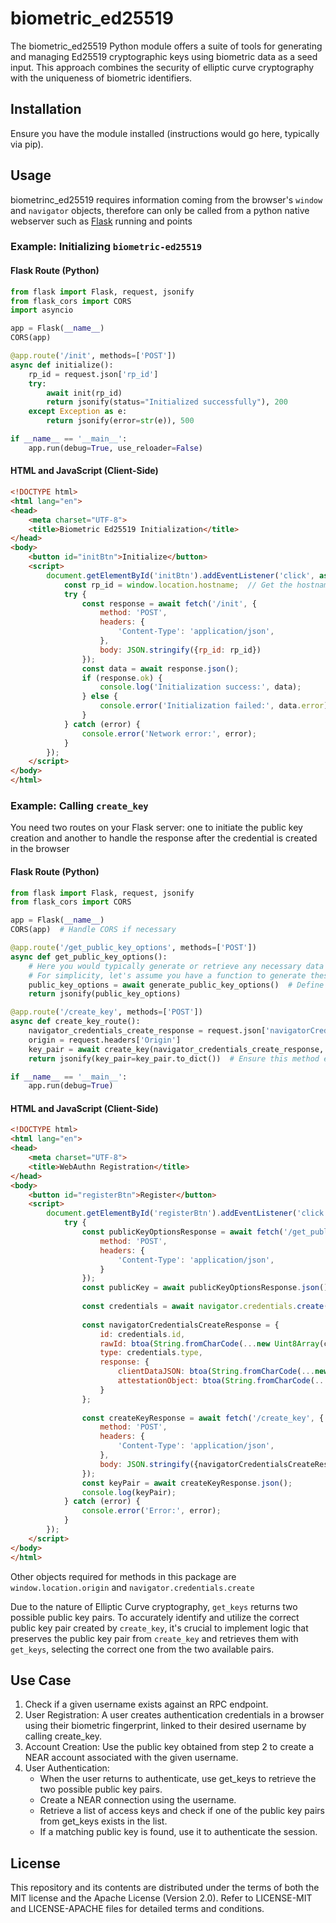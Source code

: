 # biometric_ed25519

The biometric_ed25519 Python module offers a suite of tools for generating and managing Ed25519 cryptographic keys using biometric data as a seed input. This approach combines the security of elliptic curve cryptography with the uniqueness of biometric identifiers.

## Installation

Ensure you have the module installed (instructions would go here, typically via pip).

## Usage

biometrinc_ed25519 requires information coming from the browser's `window` and `navigator` objects, therefore can only be called from a python native webserver such as [Flask]() running and points 

### Example: Initializing `biometric-ed25519` 

#### Flask Route (Python)
``` python
from flask import Flask, request, jsonify
from flask_cors import CORS
import asyncio

app = Flask(__name__)
CORS(app)

@app.route('/init', methods=['POST'])
async def initialize():
    rp_id = request.json['rp_id']
    try:
        await init(rp_id)
        return jsonify(status="Initialized successfully"), 200
    except Exception as e:
        return jsonify(error=str(e)), 500

if __name__ == '__main__':
    app.run(debug=True, use_reloader=False)

```

#### HTML and JavaScript (Client-Side)
``` HTML
<!DOCTYPE html>
<html lang="en">
<head>
    <meta charset="UTF-8">
    <title>Biometric Ed25519 Initialization</title>
</head>
<body>
    <button id="initBtn">Initialize</button>
    <script>
        document.getElementById('initBtn').addEventListener('click', async () => {
            const rp_id = window.location.hostname;  // Get the hostname of the current location
            try {
                const response = await fetch('/init', {
                    method: 'POST',
                    headers: {
                        'Content-Type': 'application/json',
                    },
                    body: JSON.stringify({rp_id: rp_id})
                });
                const data = await response.json();
                if (response.ok) {
                    console.log('Initialization success:', data);
                } else {
                    console.error('Initialization failed:', data.error);
                }
            } catch (error) {
                console.error('Network error:', error);
            }
        });
    </script>
</body>
</html>
```

### Example: Calling `create_key` 

You need two routes on your Flask server: one to initiate the public key creation and another to handle the response after the credential is created in the browser

#### Flask Route (Python)
``` python 
from flask import Flask, request, jsonify
from flask_cors import CORS

app = Flask(__name__)
CORS(app)  # Handle CORS if necessary

@app.route('/get_public_key_options', methods=['POST'])
async def get_public_key_options():
    # Here you would typically generate or retrieve any necessary data to create the public key
    # For simplicity, let's assume you have a function to generate these options
    public_key_options = await generate_public_key_options()  # Define this function as needed
    return jsonify(public_key_options)

@app.route('/create_key', methods=['POST'])
async def create_key_route():
    navigator_credentials_create_response = request.json['navigatorCredentialsCreateResponse']
    origin = request.headers['Origin']
    key_pair = await create_key(navigator_credentials_create_response, origin)
    return jsonify(key_pair=key_pair.to_dict())  # Ensure this method exists or convert appropriately

if __name__ == '__main__':
    app.run(debug=True)

```

#### HTML and JavaScript (Client-Side)

``` HTML
<!DOCTYPE html>
<html lang="en">
<head>
    <meta charset="UTF-8">
    <title>WebAuthn Registration</title>
</head>
<body>
    <button id="registerBtn">Register</button>
    <script>
        document.getElementById('registerBtn').addEventListener('click', async () => {
            try {
                const publicKeyOptionsResponse = await fetch('/get_public_key_options', {
                    method: 'POST',
                    headers: {
                        'Content-Type': 'application/json',
                    }
                });
                const publicKey = await publicKeyOptionsResponse.json();
                
                const credentials = await navigator.credentials.create({publicKey});
                
                const navigatorCredentialsCreateResponse = {
                    id: credentials.id,
                    rawId: btoa(String.fromCharCode(...new Uint8Array(credentials.rawId))),
                    type: credentials.type,
                    response: {
                        clientDataJSON: btoa(String.fromCharCode(...new Uint8Array(credentials.response.clientDataJSON))),
                        attestationObject: btoa(String.fromCharCode(...new Uint8Array(credentials.response.attestationObject)))
                    }
                };
                
                const createKeyResponse = await fetch('/create_key', {
                    method: 'POST',
                    headers: {
                        'Content-Type': 'application/json',
                    },
                    body: JSON.stringify({navigatorCredentialsCreateResponse})
                });
                const keyPair = await createKeyResponse.json();
                console.log(keyPair);
            } catch (error) {
                console.error('Error:', error);
            }
        });
    </script>
</body>
</html>
``` 


Other objects required for methods in this package are `window.location.origin` and `navigator.credentials.create`


Due to the nature of Elliptic Curve cryptography, `get_keys` returns two possible public key pairs. To accurately identify and utilize the correct public key pair created by `create_key`, it's crucial to implement logic that preserves the public key pair from `create_key` and retrieves them with `get_keys`, selecting the correct one from the two available pairs.

## Use Case

1. Check if a given username exists against an RPC endpoint.
2. User Registration: A user creates authentication credentials in a browser using their biometric fingerprint, linked to their desired username by calling create_key.
3. Account Creation: Use the public key obtained from step 2 to create a NEAR account associated with the given username.
4. User Authentication:
    * When the user returns to authenticate, use get_keys to retrieve the two possible public key pairs.
    * Create a NEAR connection using the username.
    * Retrieve a list of access keys and check if one of the public key pairs from get_keys exists in the list.
    * If a matching public key is found, use it to authenticate the session.

## License

This repository and its contents are distributed under the terms of both the MIT license and the Apache License (Version 2.0). Refer to LICENSE-MIT and LICENSE-APACHE files for detailed terms and conditions.